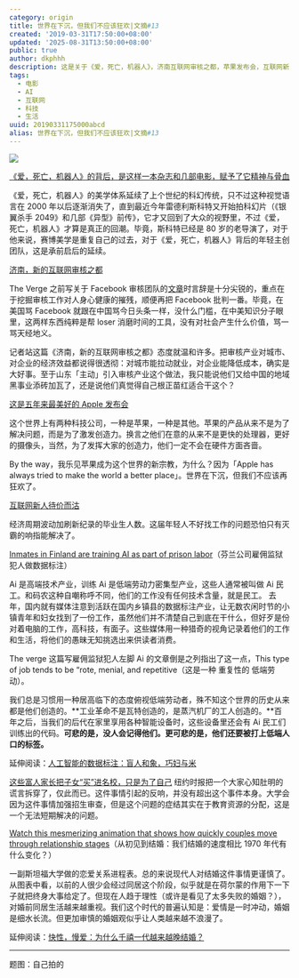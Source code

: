 ```yaml
---
category: origin
title: 世界在下沉，但我们不应该狂欢|文摘#13
created: '2019-03-31T17:50:00+08:00'
updated: '2025-08-31T13:50:00+08:00'
public: true
author: dkphhh
description: 这是关于《爱，死亡，机器人》，济南互联网审核之都，苹果发布会，互联网新人待价而沽，芬兰监狱犯人训练 AI，富人家长贿赂名校，恋爱关系进程表的文摘
tags:
  - 电影
  - AI
  - 互联网
  - 科技
  - 生活
uuid: 20190331175000abcd
alias: 世界在下沉，但我们不应该狂欢|文摘#13
---
```


![](https://i.loli.net/2019/03/31/5ca08991f2597.jpg)

[《爱，死亡，机器人》的背后，是这样一本杂志和几部电影，赋予了它精神与骨血](https://www.gcores.com/articles/107502)

《爱，死亡，机器人》的美学体系延续了上个世纪的科幻传统，只不过这种视觉语言在 2000 年以后逐渐消失了，直到最近今年雷德利斯科特又开始拍科幻片（《银翼杀手 2049》和几部《异型》前传》，它才又回到了大众的视野里，不过《爱，死亡，机器人》才算是真正的回潮。毕竟，斯科特已经是 80 岁的老导演了，对于他来说，赛博美学是重复自己的过去，对于《爱，死亡，机器人》背后的年轻主创团队，这是承前启后的延续。

[济南，新的互联网审核之都](https://mp.weixin.qq.com/s/STDJsxGK6QJlnXPpR3HJhg)

The Verge 之前写关于 Facebook 审核团队的[文章](https://www.theverge.com/2019/2/25/18229714/cognizant-facebook-content-moderator-interviews-trauma-working-conditions-arizona)时言辞是十分尖锐的，重点在于挖掘审核工作对人身心健康的摧残，顺便再把 Facebook 批判一番。毕竟，在美国骂 Facebook 就跟在中国骂今日头条一样，没什么门槛，在中美知识分子眼里，这两样东西纯粹是帮 loser 消磨时间的工具，没有对社会产生什么价值，骂一骂天经地义。

记者站这篇《济南，新的互联网审核之都》态度就温和许多。把审核产业对城市、对企业的经济效益都说得很透彻：对城市能拉动就业，对企业能降低成本，确实是大好事。至于山东「主动」引入审核产业这个做法，我只能说他们又给中国的地域黑事业添砖加瓦了，还是说他们真觉得自己根正苗红适合干这个？

[这是五年来最美好的 Apple 发布会](https://mp.weixin.qq.com/s/FYPUzMoKAEuwKjGayqs8UA)

这个世界上有两种科技公司，一种是苹果，一种是其他。苹果的产品从来不是为了解决问题，而是为了激发创造力。换言之他们在意的从来不是更快的处理器，更好的摄像头，当然，为了发挥大家的创造力，他们一定不会在硬件方面吝啬。

By the way，我乐见苹果成为这个世界的新宗教，为什么？因为「Apple has always tried to make the world a better place」。世界在下沉，但我们不应该再狂欢了。

[互联网新人待价而沽](https://mp.weixin.qq.com/s/zblPMUzDmkZ-BGr1Pdn0kg)

经济周期波动加刷新纪录的毕业生人数。这届年轻人不好找工作的问题恐怕只有灭霸的响指能解决了。

[Inmates in Finland are training AI as part of prison labor](https://www.theverge.com/2019/3/28/18285572/prison-labor-finland-artificial-intelligence-data-tagging-vainu)（芬兰公司雇佣监狱犯人做数据标注）

Ai 是高端技术产业，训练 Ai 是低端劳动力密集型产业，这些人通常被叫做 Ai 民工。和码农这种自嘲称呼不同，他们的工作没有任何技术含量，就是民工。
去年，国内就有媒体注意到活跃在国内乡镇县的数据标注产业，让无数农闲时节的小镇青年和妇女找到了一份工作，虽然他们并不清楚自己到底在干什么，但好歹是份对着电脑的工作，高科技，有面子。这些媒体用一种猎奇的视角记录着他们的工作和生活，将他们的愚昧无知挑选出来供读者消费。

The verge 这篇写雇佣监狱犯人左脚 Ai 的文章倒是之列指出了这一点，This type of job tends to be “rote, menial, and repetitive（这是一种 重复性的 低端劳动）。

我们总是习惯用一种居高临下的态度俯视低端劳动者，殊不知这个世界的历史从来都是他们创造的。**工业革命不是瓦特创造的，是蒸汽机厂的工人创造的。**百年之后，当我们的后代在家里享用各种智能设备时，这些设备里还会有 Ai 民工们训练出的代码。**可悲的是，没人会记得他们。更可悲的是，他们还要被打上低端人口的标签。**

延伸阅读：[人工智能的数据标注：盲人和象，巧妇与米](https://t.cj.sina.cn/articles/view/1735559201/67728821020008bv7)

[这些富人家长把子女“买”进名校，只是为了自己](https://cn.nytimes.com/education/20190328/people-dont-bribe-college-officials-to-help-their-kids-they-do-it-to-help-themselves/)
纽约时报把一个大家心知肚明的谎言拆穿了，仅此而已。这件事情引起的反响，并没有超出这个事件本身。大学会因为这件事情加强招生审查，但是这个问题的症结其实在于教育资源的分配，这是一个无法短期解决的问题。

[Watch this mesmerizing animation that shows how quickly couples move through relationship stages](https://www.theverge.com/2019/3/30/18282584/flowing-data-visualization-relationship-stages-animation)（从初见到结婚：我们结婚的速度相比 1970 年代有什么变化？）

一副斯坦福大学做的恋爱关系进程表。总的来说现代人对结婚这件事情更谨慎了。从图表中看，以前的人很少会经过同居这个阶段，似乎就是在荷尔蒙的作用下一下子就把终身大事给定了。但现在人趋于理性（或许是看见了太多失败的婚姻？），对婚前同居生活越来越重视。我们这个时代的普遍认知是：爱情是一时冲动，婚姻是细水长流。但更加审慎的婚姻观似乎让人类越来越不浪漫了。

延伸阅读：[快性，慢爱：为什么千禧一代越来越晚结婚？](https://cn.nytimes.com/style/20180606/millennials-love-marriage-sex-relationships-dating/)

---

题图：自己拍的
